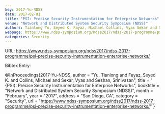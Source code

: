 ```yaml
---
key: 2017-Yu-NDSS
date: 2017-02-01
title: "PSI: Precise Security Instrumentation for Enterprise Networks"
venue: "Network and Distributed System Security Symposium (NDSS)"
authors: Tianlong Yu, Seyed K. Fayaz, Michael Collins, Vyas Sekar and Srinivasan Seshan
webpage: https://www.ndss-symposium.org/ndss2017/ndss-2017-programme/psi-precise-security-instrumentation-enterprise-networks/
categories: Security
---
```


URL: https://www.ndss-symposium.org/ndss2017/ndss-2017-programme/psi-precise-security-instrumentation-enterprise-networks/

Bibtex Entry:

@InProceedings{2017-Yu-NDSS,
    author = "Yu, Tianlong and Fayaz, Seyed K. and Collins, Michael and Sekar, Vyas and Seshan, Srinivasan",
    title = "{PSI}: Precise Security Instrumentation for Enterprise Networks",
    booktitle = "Network and Distributed System Security Symposium (NDSS)",
    month = "February",
    year = "2017",
    address = "San Diego, CA",
    category = "Security",
    url = "https://www.ndss-symposium.org/ndss2017/ndss-2017-programme/psi-precise-security-instrumentation-enterprise-networks/"
}

